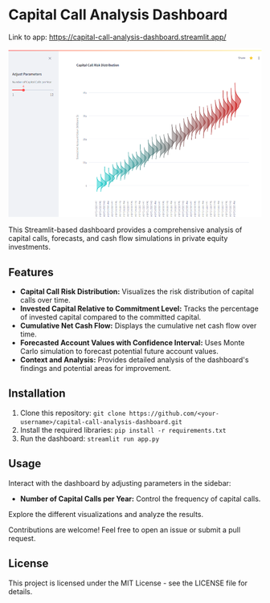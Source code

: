 # Capital Call Analysis Dashboard

Link to app: https://capital-call-analysis-dashboard.streamlit.app/

![Thumbnail](thumbnail.png)

This Streamlit-based dashboard provides a comprehensive analysis of capital calls, forecasts, and cash flow simulations in private equity investments.



## Features

* **Capital Call Risk Distribution:** Visualizes the risk distribution of capital calls over time.
* **Invested Capital Relative to Commitment Level:** Tracks the percentage of invested capital compared to the committed capital.
* **Cumulative Net Cash Flow:** Displays the cumulative net cash flow over time.
* **Forecasted Account Values with Confidence Interval:** Uses Monte Carlo simulation to forecast potential future account values.
* **Context and Analysis:** Provides detailed analysis of the dashboard's findings and potential areas for improvement.

## Installation

1. Clone this repository: `git clone https://github.com/<your-username>/capital-call-analysis-dashboard.git`
2. Install the required libraries: `pip install -r requirements.txt`
3. Run the dashboard: `streamlit run app.py`

## Usage

Interact with the dashboard by adjusting parameters in the sidebar:

* **Number of Capital Calls per Year:**  Control the frequency of capital calls.

Explore the different visualizations and analyze the results.


Contributions are welcome! Feel free to open an issue or submit a pull request.

## License

This project is licensed under the MIT License - see the LICENSE file for details.
